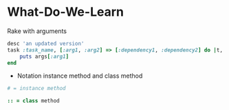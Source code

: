 What-Do-We-Learn
================

Rake with arguments
```ruby
desc 'an updated version'
task :task_name, [:arg1, :arg2] => [:dependency1, :dependency2] do |t, args|
    puts args[:arg1]
end
```
* Notation instance method and class method
```ruby
# = instance method

:: = class method
```
